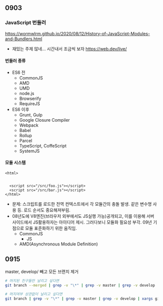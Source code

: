 ## 0903

### JavaScript 번들러

https://wormwlrm.github.io/2020/08/12/History-of-JavaScript-Modules-and-Bundlers.html

- 재밌는 주제 많네... 시간내서 조금씩 보자 https://web.dev/live/

#### 번들러 종류

- ES6 전
	- CommonJS
	- AMD
	- UMD
	- node.js
	- Browserify
	- RequireJS
- ES6 이후
	- Grunt, Gulp
	- Google Closure Compiler
	- Webpack
	- Babel
	- Rollup
	- Parcel
	- TypeScript, CoffeScript
	- SystemJS

#### 모듈 시스템

```
<html>


  <script src="/src/foo.js"></script>
  <script src="/src/bar.js"></script>
</html>
```

- 문제: 스크립트를 로드한 전역 컨텍스트에서 각 모듈간의 충돌 발생. 같은 변수명 사용 등. 로드 순서도 중요해져부림.
- 08년도에 V8엔진(브라우저 외부에서도 JS실행 가능)공개되고, 이를 이용해 서버사이드에서 JS활용하자는 아이디어 제시. 그러다보니 모듈화 필요성 부각. 09년 기점으로 모듈 표준화하기 위한 움직임.
	- CommonJS
		- JS
	- AMD(Asynchronous Module Definition)

## 0915

master, develop/ 빼고 모든 브랜치 제거

```sh
# 머지된 친구들만 날리고 싶다면
git branch --merged | grep -v "\*" | grep -v master | grep -v develop | xargs git branch -d

# 머지여부 상관없이 날리고 싶다면
git branch | grep -v "\*" | grep -v master | grep -v develop | xargs git branch -d
```